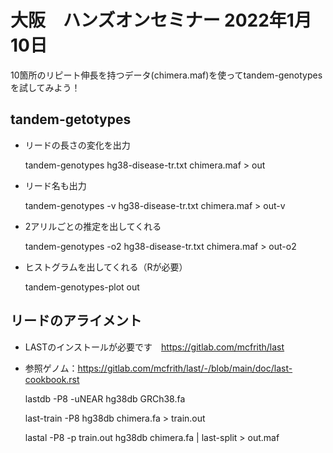 # 大阪　ハンズオンセミナー 2022年1月10日


10箇所のリピート伸長を持つデータ(chimera.maf)を使ってtandem-genotypesを試してみよう！

## tandem-getotypes

* リードの長さの変化を出力


    tandem-genotypes hg38-disease-tr.txt chimera.maf > out

* リード名も出力


    tandem-genotypes -v hg38-disease-tr.txt chimera.maf > out-v

* 2アリルごとの推定を出してくれる


    tandem-genotypes -o2 hg38-disease-tr.txt chimera.maf > out-o2

* ヒストグラムを出してくれる（Rが必要）


    tandem-genotypes-plot out 


## リードのアライメント

* LASTのインストールが必要です　https://gitlab.com/mcfrith/last
* 参照ゲノム：https://gitlab.com/mcfrith/last/-/blob/main/doc/last-cookbook.rst


    lastdb -P8 -uNEAR hg38db GRCh38.fa 

    last-train -P8 hg38db chimera.fa > train.out 

    lastal -P8 -p train.out  hg38db chimera.fa | last-split > out.maf
